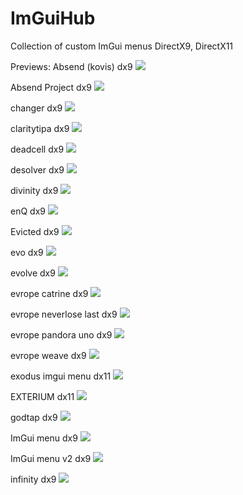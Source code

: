 # ImGuiHub
Collection of custom ImGui menus DirectX9, DirectX11

Previews:
Absend (kovis) dx9
![ ](https://i.imgur.com/KliSHdD.png)


Absend Project dx9
![ ](https://i.imgur.com/LHZKcHq.png)


changer dx9
![ ](https://i.imgur.com/Mtf2KQa.png)


claritytipa dx9
![ ](https://i.imgur.com/X8UJkUf.png)


deadcell dx9
![ ](https://i.imgur.com/cpUxmXH.png)


desolver dx9
![ ](https://i.imgur.com/I8BYf0K.png)


divinity dx9
![ ](https://i.imgur.com/HiTd2qC.png)


enQ dx9
![ ](https://i.imgur.com/z0uPpwt.png)


Evicted dx9
![ ](https://i.imgur.com/eVb5STl.png)


evo dx9
![ ]()


evolve dx9
![ ](https://i.imgur.com/8BXog88.png)


evrope catrine dx9
![ ](https://i.imgur.com/kHnHEyI.png)


evrope neverlose last dx9
![ ](https://i.imgur.com/LqzxYNT.png)


evrope pandora uno dx9
![ ](https://i.imgur.com/r3jV4a3.png)


evrope weave dx9
![ ](https://i.imgur.com/RxSAMpL.png)


exodus imgui menu dx11
![ ](https://i.imgur.com/95XSW2k.png)


EXTERIUM dx11
![ ](https://i.imgur.com/cYily1o.png)


godtap dx9
![ ](https://i.imgur.com/COmcSmU.png)


ImGui menu dx9
![ ](https://i.imgur.com/ClqSww4.png)


ImGui menu v2 dx9
![ ](https://i.imgur.com/8A8rrhe.png)


infinity dx9
![ ](https://i.imgur.com/m7mqlag.png)









